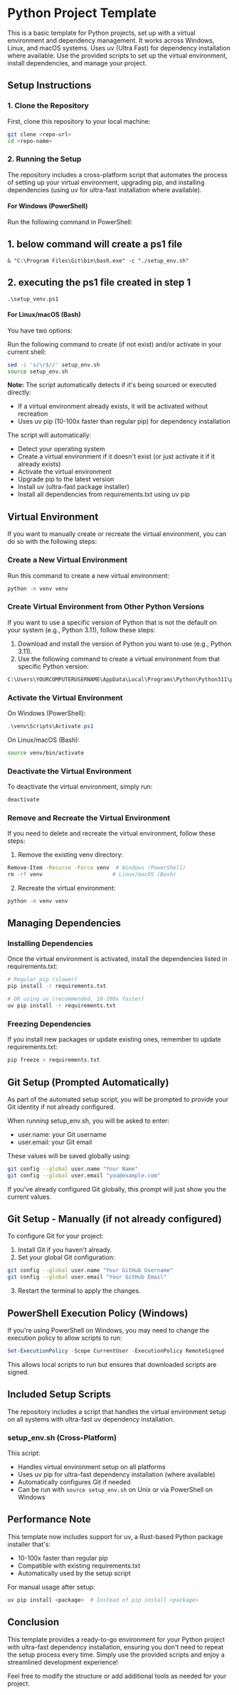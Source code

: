 # Python Project Template

This is a basic template for Python projects, set up with a virtual environment and dependency management. It works across Windows, Linux, and macOS systems. Uses uv (Ultra Fast) for dependency installation where available. Use the provided scripts to set up the virtual environment, install dependencies, and manage your project.

## Setup Instructions

### 1. Clone the Repository

First, clone this repository to your local machine:

```bash
git clone <repo-url>
cd <repo-name>
```

### 2. Running the Setup

The repository includes a cross-platform script that automates the process of setting up your virtual environment, upgrading pip, and installing dependencies (using uv for ultra-fast installation where available).

#### For Windows (PowerShell)

Run the following command in PowerShell:
## 1. below command will create a ps1 file
``` 
& "C:\Program Files\Git\bin\bash.exe" -c "./setup_env.sh"
```
## 2. executing the ps1 file created in step 1
```
.\setup_venv.ps1
```

#### For Linux/macOS (Bash)

You have two options:

Run the following command to create (if not exist) and/or activate in your current shell:

```bash
sed -i 's/\r$//' setup_env.sh
source setup_env.sh
```

**Note:** The script automatically detects if it's being sourced or executed directly:
- If a virtual environment already exists, it will be activated without recreation
- Uses uv pip (10-100x faster than regular pip) for dependency installation

The script will automatically:
- Detect your operating system
- Create a virtual environment if it doesn't exist (or just activate it if it already exists)
- Activate the virtual environment
- Upgrade pip to the latest version
- Install uv (ultra-fast package installer)
- Install all dependencies from requirements.txt using uv pip

## Virtual Environment

If you want to manually create or recreate the virtual environment, you can do so with the following steps:

### Create a New Virtual Environment

Run this command to create a new virtual environment:

```bash
python -m venv venv
```

### Create Virtual Environment from Other Python Versions

If you want to use a specific version of Python that is not the default on your system (e.g., Python 3.11), follow these steps:

1. Download and install the version of Python you want to use (e.g., Python 3.11).
2. Use the following command to create a virtual environment from that specific Python version:

```bash
C:\Users\YOURCOMPUTERUSERNAME\AppData\Local\Programs\Python\Python311\python.exe -m venv venv
```

### Activate the Virtual Environment

On Windows (PowerShell):

```powershell
.\venv\Scripts\Activate.ps1
```

On Linux/macOS (Bash):

```bash
source venv/bin/activate
```

### Deactivate the Virtual Environment

To deactivate the virtual environment, simply run:

```bash
deactivate
```

### Remove and Recreate the Virtual Environment

If you need to delete and recreate the virtual environment, follow these steps:

1. Remove the existing venv directory:

```bash
Remove-Item -Recurse -Force venv  # Windows (PowerShell)
rm -rf venv                      # Linux/macOS (Bash)
```

2. Recreate the virtual environment:

```bash
python -m venv venv
```

## Managing Dependencies

### Installing Dependencies

Once the virtual environment is activated, install the dependencies listed in requirements.txt:

```bash
# Regular pip (slower)
pip install -r requirements.txt

# OR using uv (recommended, 10-100x faster)
uv pip install -r requirements.txt
```

### Freezing Dependencies

If you install new packages or update existing ones, remember to update requirements.txt:

```bash
pip freeze > requirements.txt
```

## Git Setup (Prompted Automatically)

As part of the automated setup script, you will be prompted to provide your Git identity if not already configured.

When running setup_env.sh, you will be asked to enter:
- user.name: your Git username
- user.email: your Git email

These values will be saved globally using:

```bash
git config --global user.name "Your Name"
git config --global user.email "you@example.com"
```

If you've already configured Git globally, this prompt will just show you the current values.

## Git Setup - Manually (if not already configured)

To configure Git for your project:

1. Install Git if you haven't already.
2. Set your global Git configuration:

```bash
git config --global user.name "Your GitHub Username"
git config --global user.email "Your GitHub Email"
```

3. Restart the terminal to apply the changes.

## PowerShell Execution Policy (Windows)

If you're using PowerShell on Windows, you may need to change the execution policy to allow scripts to run:

```powershell
Set-ExecutionPolicy -Scope CurrentUser -ExecutionPolicy RemoteSigned
```

This allows local scripts to run but ensures that downloaded scripts are signed.

## Included Setup Scripts

The repository includes a script that handles the virtual environment setup on all systems with ultra-fast uv dependency installation.

### setup_env.sh (Cross-Platform)

This script:
- Handles virtual environment setup on all platforms
- Uses uv pip for ultra-fast dependency installation (where available)
- Automatically configures Git if needed
- Can be run with `source setup_env.sh` on Unix or via PowerShell on Windows

## Performance Note

This template now includes support for uv, a Rust-based Python package installer that's:
- 10-100x faster than regular pip
- Compatible with existing requirements.txt
- Automatically used by the setup script

For manual usage after setup:

```bash
uv pip install <package>  # Instead of pip install <package>
```

## Conclusion

This template provides a ready-to-go environment for your Python project with ultra-fast dependency installation, ensuring you don't need to repeat the setup process every time. Simply use the provided scripts and enjoy a streamlined development experience!

Feel free to modify the structure or add additional tools as needed for your project.
